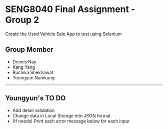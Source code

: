 # SENG8040 Final Assignment - Group 2
Create the Used Vehicle Sale App to test using Selenium

## Group Member
- Dennis Nay
- Kang Yang
- Ruchika Shekhawat
- Youngyun Namkung

---

## Youngyun's TO DO
- Add detail validation
- Change data in Local Storage into JSON format
- (If needs) Print each error message below for each input